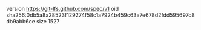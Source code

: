 version https://git-lfs.github.com/spec/v1
oid sha256:0db5a8a28523f129274f58c1a7924b459c63a7e678d2fdd595697c8db9abb6ce
size 1527
